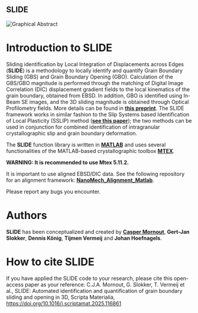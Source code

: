 ## SLIDE

![Graphical Abstract](https://github.com/user-attachments/assets/c41a1f86-8e47-45f0-b4d6-71cf0cea32a3)

# Introduction to SLIDE

Sliding identification by Local Integration of Displacements across Edges (**SLIDE**) is a methodology to locally identify and quantify Grain Boundary Sliding (GBS) and Grain Boundary Opening (GBO). Calculation of the GBS/GBO magnitude is performed through the matching of Digital Image Correlation (DIC) displacement gradient fields to the local kinematics of the grain boundary, obtained from EBSD. In addition, GBO is identified using In-Beam SE images, and the 3D sliding magnitude is obtained through Optical Profilometry fields. More details can be found in [**this preprint**](https://arxiv.org/abs/2504.04898). The SLIDE framework works in similar fashion to the Slip Systems based Identification of Local Plasticity (SSLIP) method ([**see this paper**](https://www.sciencedirect.com/science/article/pii/S1359645422008795?via%3Dihub)); the two methods can be used in conjunction for combined identification of intragranular crystallographic slip and grain boundary deformation.

The **SLIDE** function library is written in [**MATLAB**](https://mathworks.com/products/matlab.html) and uses several functionalities of the MATLAB-based crystallographic toolbox [**MTEX**](https://mtex-toolbox.github.io). 

**WARNING: It is recommended to use Mtex 5.11.2.**

It is important to use aligned EBSD/DIC data. See the following repository for an alignment framework: [**NanoMech_Alignment_Matlab**](https://github.com/Tijmenvermeij/NanoMech_Alignment_Matlab).

Please report any bugs you encounter.

# Authors
**SLIDE** has been conceptualized and created by [**Casper Mornout**](https://research.tue.nl/en/persons/casper-mornout), **Gert-Jan Slokker**, **Dennis König**, **Tijmen Vermeij** and **Johan Hoefnagels**.

# How to cite SLIDE
If you have applied the SLIDE code to your research, please cite this open-access paper as your reference:
C.J.A. Mornout, G. Slokker, T. Vermeij et al., SLIDE: Automated identification and quantification of grain boundary sliding and opening in 3D, Scripta Materialia, https://doi.org/10.1016/j.scriptamat.2025.116861
